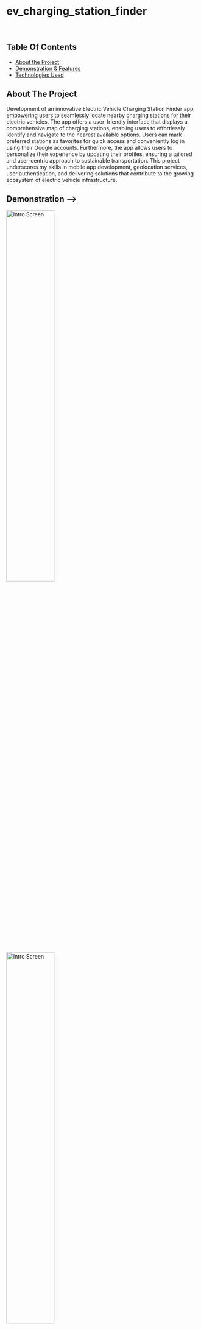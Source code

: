 # ev_charging_station_finder

<br/>

## Table Of Contents

- [About the Project](#about-the-project)
- [Demonstration & Features](#demonstration)
- [Technologies Used](#technologies-used)

## About The Project

Development of an innovative Electric Vehicle Charging Station Finder app, empowering users to seamlessly locate nearby charging stations for their electric vehicles. The app offers a user-friendly interface that displays a comprehensive map of charging stations, enabling users to effortlessly identify and navigate to the nearest available options. Users can mark preferred stations as favorites for quick access and conveniently log in using their Google accounts. Furthermore, the app allows users to personalize their experience by updating their profiles, ensuring a tailored and user-centric approach to sustainable transportation. This project underscores my skills in mobile app development, geolocation services, user authentication, and delivering solutions that contribute to the growing ecosystem of electric vehicle infrastructure.

## Demonstration -->

<p align="left">
  <img src='./assets/images/appImg/image1.jpg' alt='Intro Screen' width="50%" height="50%">
  <br />
  <img src='./assets/images/appImg/image2.jpg' alt='Intro Screen' width="50%" height="50%">
  <br />
  <img src='./assets/images/appImg/image3.jpg' alt='Intro Screen' width="50%" height="50%">
  <br />
  <img src='./assets/images/appImg/image4.jpg' alt='Intro Screen' width="50%" height="50%">
  <br />
  <img src='./assets/images/appImg/image5.jpg' alt='Intro Screen' width="50%" height="50%">
  <br />
  <img src='./assets/images/appImg/image6.jpg' alt='Intro Screen' width="50%" height="50%">
  <br />
</p>

### Technologies Used

- Frontend
  - React Native
  - CSS
- Backend
  - Firebase


<br />
